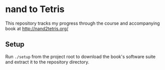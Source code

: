 # nand to Tetris

This repository tracks my progress through the course and accompanying book
at http://nand2tetris.org/

## Setup

Run `./setup` from the project root to download the book's software suite and
extract it to the repository directory.
